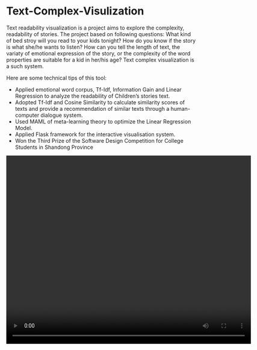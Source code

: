 # Text-Complex-Visulization
Text readability visualization is a project aims to explore the complexity, readability of stories. The project based on following questions: What kind of bed stroy will you read to your kids tonight? How do you know if the story is what she/he wants to listen? How can you tell the length of text, the variaty of emotional expression of the story, or the complexity of the word properties are suitable for a kid in her/his age?
Text complex visualization is a such system. 

Here are some technical tips of this tool:
  -	Applied emotional word corpus, Tf-Idf, Information Gain and Linear Regression to analyze the readability of Children’s stories text.
  -	Adopted Tf-Idf and Cosine Similarity to calculate similarity scores of texts and provide a recommendation of similar texts through a human-computer dialogue system.
  -	Used MAML of meta-learning theory to optimize the Linear Regression Model.
  -	Applied Flask framework for the interactive visualisation system.
  -	Won the Third Prize of the Software Design Competition for College Students in Shandong Province
<video src="Video/story-readability.MP4" width="650px" height="500px" controls="controls">
</video>

